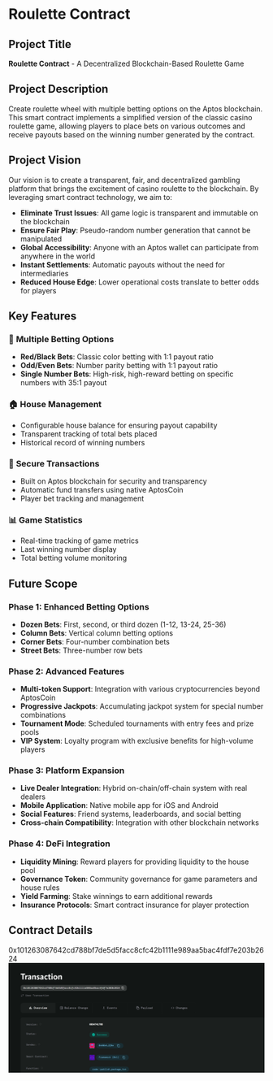 # Roulette Contract

## Project Title
**Roulette Contract** - A Decentralized Blockchain-Based Roulette Game

## Project Description
Create roulette wheel with multiple betting options on the Aptos blockchain. This smart contract implements a simplified version of the classic casino roulette game, allowing players to place bets on various outcomes and receive payouts based on the winning number generated by the contract.

## Project Vision
Our vision is to create a transparent, fair, and decentralized gambling platform that brings the excitement of casino roulette to the blockchain. By leveraging smart contract technology, we aim to:

- **Eliminate Trust Issues**: All game logic is transparent and immutable on the blockchain
- **Ensure Fair Play**: Pseudo-random number generation that cannot be manipulated
- **Global Accessibility**: Anyone with an Aptos wallet can participate from anywhere in the world
- **Instant Settlements**: Automatic payouts without the need for intermediaries
- **Reduced House Edge**: Lower operational costs translate to better odds for players

## Key Features

### 🎯 **Multiple Betting Options**
- **Red/Black Bets**: Classic color betting with 1:1 payout ratio
- **Odd/Even Bets**: Number parity betting with 1:1 payout ratio  
- **Single Number Bets**: High-risk, high-reward betting on specific numbers with 35:1 payout

### 🏠 **House Management**
- Configurable house balance for ensuring payout capability
- Transparent tracking of total bets placed
- Historical record of winning numbers

### 🔐 **Secure Transactions**
- Built on Aptos blockchain for security and transparency
- Automatic fund transfers using native AptosCoin
- Player bet tracking and management

### 📊 **Game Statistics**
- Real-time tracking of game metrics
- Last winning number display
- Total betting volume monitoring

## Future Scope

### Phase 1: Enhanced Betting Options
- **Dozen Bets**: First, second, or third dozen (1-12, 13-24, 25-36)
- **Column Bets**: Vertical column betting options
- **Corner Bets**: Four-number combination bets
- **Street Bets**: Three-number row bets

### Phase 2: Advanced Features
- **Multi-token Support**: Integration with various cryptocurrencies beyond AptosCoin
- **Progressive Jackpots**: Accumulating jackpot system for special number combinations
- **Tournament Mode**: Scheduled tournaments with entry fees and prize pools
- **VIP System**: Loyalty program with exclusive benefits for high-volume players

### Phase 3: Platform Expansion
- **Live Dealer Integration**: Hybrid on-chain/off-chain system with real dealers
- **Mobile Application**: Native mobile app for iOS and Android
- **Social Features**: Friend systems, leaderboards, and social betting
- **Cross-chain Compatibility**: Integration with other blockchain networks

### Phase 4: DeFi Integration
- **Liquidity Mining**: Reward players for providing liquidity to the house pool
- **Governance Token**: Community governance for game parameters and house rules
- **Yield Farming**: Stake winnings to earn additional rewards
- **Insurance Protocols**: Smart contract insurance for player protection

## Contract Details
0x101263087642cd788bf7de5d5facc8cfc42b1111e989aa5bac4fdf7e203b2624
![alt text](image.png)
